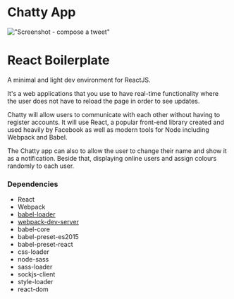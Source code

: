 # Chatty App

!["Screenshot - compose a tweet"](https://github.com/Jorgelduarte/tweeter/blob/master/docs/screenshot1.png)


React Boilerplate
=====================

A minimal and light dev environment for ReactJS.

It's a web applications that you use to have real-time functionality where the user does not have to reload the page in order to see updates.

Chatty will allow users to communicate with each other without having to register accounts. It will use React, a popular front-end library created and used heavily by Facebook as well as modern tools for Node including Webpack and Babel.

The Chatty app can also to allow the user to change their name and show it as a notification. Beside that, displaying online users and assign colours randomly to each user.

### Dependencies

* React
* Webpack
* [babel-loader](https://github.com/babel/babel-loader)
* [webpack-dev-server](https://github.com/webpack/webpack-dev-server)
* babel-core
* babel-preset-es2015
* babel-preset-react
* css-loader
* node-sass
* sass-loader
* sockjs-client
* style-loader
* react-dom